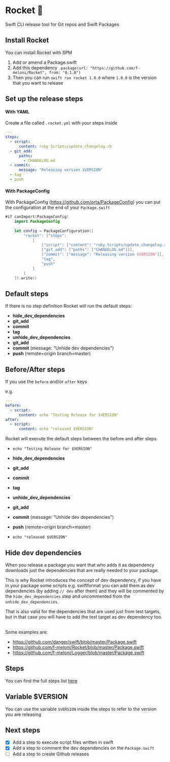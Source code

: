 # Rocket 🚀

Swift CLI release tool for Git repos and Swift Packages

## Install Rocket
You can install Rocket with SPM

1. Add or amend a Package.swift
2. Add this dependency `.package(url: "https://github.com/f-meloni/Rocket", from: "0.1.0")`
3. Then you can run `swift run rocket 1.0.0` where `1.0.0` is the version that you want to release

## Set up the release steps

#### With YAML
Create a file called `.rocket.yml` with your steps inside

```yaml
---
steps: 
  - script: 
      content: ruby Scripts/update_changelog.rb
  - git_add:
      paths:
        - CHANGELOG.md
  - commit:
      message: "Releasing version $VERSION"
  - tag
  - push
```

#### With PackageConfig
With PackageConfig (https://github.com/orta/PackageConfig) you can put the configuration at the end of your `Package.swift`

```swift
#if canImport(PackageConfig)
    import PackageConfig
    
    let config = PackageConfiguration([
        "rocket": ["steps":
            [
                ["script": ["content": "ruby Scripts/update_changelog.rb"]]
                ["git_add": ["paths": ["CHANGELOG.md"]]],
                ["commit": ["message": "Releasing version $VERSION"]],
                "tag",
                "push"
            ]
        ]
    ]).write()
```

## Default steps
If there is no step definition Rocket will run the default steps:

- **hide_dev_dependencies**
- **git_add**
- **commit**
- **tag**
- **unhide_dev_dependencies**
- **git_add**
- **commit** (message: "Unhide dev dependencies")
- **push** (remote=origin branch=master)

## Before/After steps
If you use the `before` and/or `after` keys

e.g.

```yaml
---
before: 
  - script: 
      content: echo "Testing Release for $VERSION"
after:
  - script: 
      content: echo "released $VERSION"
```

Rocket will execute the default steps between the before and after steps

- `echo "Testing Release for $VERSION"`

- **hide_dev_dependencies**
- **git_add**
- **commit**
- **tag**
- **unhide_dev_dependencies**
- **git_add**
- **commit** (message: "Unhide dev dependencies")
- **push** (remote=origin branch=master)

- `echo "released $VERSION"`

## Hide dev dependencies
When you release a package you want that who adds it as dependency downloads just the dependencies that are really needed to your package.

This is why Rocket introduces the concept of dev dependency, if you have in your package some scripts e.g. swiftformat you can add them as dev dependencies (by adding `// dev` after them) and they will be commented by the `hide_dev_dependencies` step and uncommented from the `unhide_dev_dependencies`.

That is also valid for the dependencies that are used just from test targets, but in that case you will have to add the test target as dev dependency too.<br/><br/>

Some examples are:
- https://github.com/danger/swift/blob/master/Package.swift
- https://github.com/f-meloni/Rocket/blob/master/Package.swift
- https://github.com/f-meloni/Logger/blob/master/Package.swift

## Steps

You can find the full steps list [here](Documentation/Steps/Steps.md)

## Variable $VERSION

You can use the variable `$VERSION` inside the steps to refer to the version you are releasing

## Next steps

- [X] Add a step to execute script files written in swift
- [X] Add a step to comment the dev dependencies on the `Package.swift`
- [ ] Add a step to create Github releases
